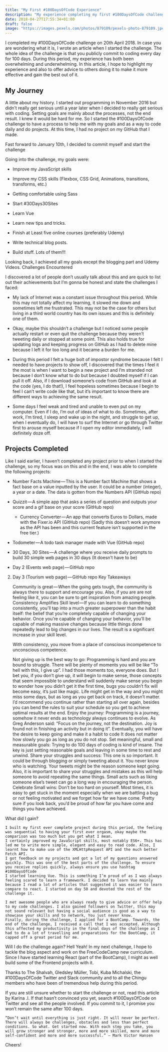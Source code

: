 ```yaml
---
title: "My First #100DaysOfCode Experience"
description: "My experience completing my first #100DaysOfCode challenge"
date: 2018-04-27T17:55:34+01:00
draft: false
image: "https://images.pexels.com/photos/879109/pexels-photo-879109.jpeg?auto=compress&cs=tinysrgb&h=650&w=940"
---
```


I completed my #100DaysOfCode challenge on 20th April 2018. In case you are wondering what it is, I wrote an article when I started the challenge. The whole idea of the challenge is that you publicly commit to coding every day for 100 days. During this period, my experience has both been overwhelming and underwhelming. In this article, I hope to highlight my experience and also to offer advice to others doing it to make it more effective and gain the best out of it.

## My Journey

A little about my history. I started out programming in November 2016 but didn’t really get serious until a year later when I decided to really get serious with coding. Setting goals are mainly about the processes, not the end result. I knew it would be hard for me. So I started the #100DaysOfCode challenge to have a process to help me with my goals and as a way to code daily and do projects. At this time, I had no project on my GitHub that I made.

Fast forward to January 10th, I decided to commit myself and start the challenge

Going into the challenge, my goals were:

- Improve my JavaScript skills

- Improve my CSS skills (Flexbox, CSS Grid, Animations, transitions, transforms, etc.)

- Getting comfortable using Sass

- Start #30Days30Sites

- Learn Vue

- Learn new tips and tricks.

- Finish at Least five online courses (preferably Udemy)

- Write technical blog posts.

- Build stuff. Lots of them!!!

Looking back, I achieved all my goals except the blogging part and Udemy Videos.
Challenges Encountered

I discovered a lot of people don’t usually talk about this and are quick to list out their achievements but I’m gonna be honest and state the challenges I faced:

- My lack of Internet was a constant issue throughout this period. While this may not totally affect my learning, it slowed me down and sometimes left me frustrated. This may not be the case for others but living in a third world country has its own issues and this is definitely one of them.
  
- Okay, maybe this shouldn’t a challenge but I noticed some people actually restart or even quit the challenge because they weren’t tweeting daily or stopped at some point. This also holds true for updating logs and keeping progress on GitHub as I had to delete mine because I left it for too long and it became a burden for me.

- During this period I felt a huge bolt of impostor syndrome because I felt I needed to have projects to show off, I discovered that the times I feel it the most is when I want to begin a new project and I’m stranded not because I don’t know what to do but because I doubted myself if I can pull it off. Also, if I download someone’s code from GitHub and look at the code (yes, I do that!), I feel hopeless sometimes because I begin to feel I can’t write code like that, but it’s important to know there are different ways to achieving the same result.
  
- Some days I feel weak and tired and unable to even put on my computer. Even if I do, I’m out of ideas of what to do. Sometimes, after work, I’m tired, I sleep and wake up in the night, and struggle to get up, when I eventually do, I will have to surf the Internet or go through Twitter first to arouse myself because if I open my editor immediately, I will definitely doze off.

## Projects Completed

Like I said earlier, I haven’t completed any project prior to when I started the challenge, so my focus was on this and in the end, I was able to complete the following projects:

- Number Facts Machine — This is a Number fact Machine that shows a fact base on a value inputted by the user. It could be a number (integer), a year or a date. The data is gotten from the Numbers API (GitHub repo)
  
- Quizzit — A simple app that asks a series of question and outputs your score and a gif base on your score (GitHub repo)
  
  -  Currency Converter — An app that converts Euros to Dollars, made with the Fixer.io API (GitHub repo) (Sadly this doesn’t work anymore as the API has been and this current feature isn’t supported in the free tier.)

- Todometer — A todo task manager made with Vue (GitHub repo)

- 30 Days, 30 Sites — A challenge where you receive daily prompts to build 30 simple web pages in 30 days (It doesn’t have to be)

- Day 2 (Events web page) — GitHub repo

2. Day 3 (Tourism web page) — GitHub repo
Key Takeaways

    Community is great — When the going gets tough, the community is always there to support and encourage you. Also, if you are are not feeling like it, you can be sure to get inspiration from amazing people.
    Consistency Amplifies Skill level — If you can learn to do something consistently, you’ll tap into a much greater superpower than the habit itself: the belief that you’re completely capable of changing your behavior. Once you’re capable of changing your behavior, you’ll be capable of making massive changes because little things done repeatedly lead to big changes in our lives. The result is a significant increase in your skill level.

    With consistency, you move from a place of conscious incompetence to unconscious competence.

    Not giving up is the best way to go: Programming is hard and you are bound to struggle. There will be plenty of moments you will be like “To hell with this, I give up”. I had those moments too, everyone does. But I bet you, if you don’t give up, it will begin to make sense, those concepts that seem impossible to understand will suddenly make sense you begin to wonder how you didn’t get it the first time, bugs you couldn’t fix will become easy, it’s just like magic. Life might get in the way and you might miss some days, but as long as you get back on track, it doesn’t matter. I’d recommend you continue rather than starting all over again, besides you can bend the rules to suit your schedule so you get to achieve optimal results at the end.
    Enjoy the journey: Programming is a journey, somehow it never ends as technology always continues to evolve. As Greg Anderson said: “Focus on the journey, not the destination. Joy is found not in finishing an activity but in doing it”. Eventually, you will have the desire to keep going and make it a habit to code It does not matter how slowly you go as long as you do not stop.
    Set meaningful, small and measurable goals: Trying to do 100 days of coding is kind of insane. The key is just setting reasonable goals and leaving in some time to rest and unwind.
    Share your struggles and success: This one is so important. It could be through blogging or simply tweeting about it. You never know who is watching. Your tweets might be the reason someone kept going. Also, it is important to share your struggles and mistakes as this will help someone to avoid repeating the same things. Small acts such as liking someone else’s tweet can go a long way in encouraging the person.
    Celebrate Small wins: Don’t be too hard on yourself. Most times, it is easy to get stuck in the moment especially when we are battling a bug or not feeling motivated and we forget how far we have come. Pretty sure if you look back, you’d be proud of how far you have come and things you have achieved.

What did I gain?

    I built my first ever complete project during this period, the feeling was sequential to having your first ever orgasm, okay maybe the comparison was too much but you get what I mean.
    I certainly improved my JavaScript skills, most notably ES6+. This has led me to write more simple, elegant and easy to read code. Also, I learnt how to make use of the XMLHttpRequest API and the much better Fetch API.
    I got feedback on my projects and got a lot of my questions answered quickly. This was one of the best parts of the challenge. To ensure you receive replies quickly, always ensure you use hashtag #100DaysOfCode
    I started learning Vue. This is something I’m proud of as I was always feeling scared to learn a framework. I decided to learn Vue mainly because I read a lot of articles that suggested it was easier to learn compare to react. I started on day 50 and devoted the rest of the challenge it.

    I met awesome people who are always ready to give advice or offer help to my code challenges. I also gained followers on Twitter, this may not sound relevant but having a social audience is good as a way to showcase your skills and to network, You just never know.
    Finally, during the challenge, I applied for a BootCamp. Towards, the end of the challenge, I received a call that I was accepted. Although this affected my productivity in the final days of the challenge as I had to do a lot of travelling and preparations for the BootCamp, it capped off a great period for me.

Will I do the challenge again? Hell Yeah! In my next challenge, I hope to tackle the blog aspect and work on the FreeCodeCamp new curriculum. Since I have started learning React (part of the BootCamp), I might as well build some of the Frontend projects with it.

Thanks to The Shalvah, Gledsley Müller, Tobi, Kuba Michalski, the #100DaysOfCode Twitter and Slack community and to all the Chingu members who have been of tremendous help during this period.

If you are still unsure whether to start the challenge or not, read this article by Karina .I. If that hasn’t convinced you yet, search #100DaysOfCode on Twitter and see all the people involved. If you commit to it, I promise you won’t remain the same after 100 days.

    “Don’t wait until everything is just right. It will never be perfect. There will always be challenges, obstacles and less than perfect conditions. So what. Get started now. With each step you take, you will grow stronger and stronger, more and more skilled, more and more self-confident and more and more successful.” — Mark Victor Hansen

Cheers!